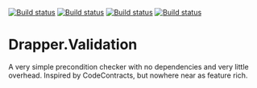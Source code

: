 [![Build status](https://ci.appveyor.com/api/projects/status/477fd7xqvyl9avdr?svg=true)](https://ci.appveyor.com/project/sextondjc/drapper-validation)
[![Build status](https://travis-ci.org/sextondjc/Drapper.Validation.svg?branch=master)](https://travis-ci.org/sextondjc/Drapper.Validation)
[![Build status](https://buildstats.info/nuget/drapper)](https://www.nuget.org/packages/Drapper.Validation/)
[![Build status](https://scan.coverity.com/projects/12022/badge.svg)](https://scan.coverity.com/projects/sextondjc-drapper-validation)

# Drapper.Validation
A very simple precondition checker with no dependencies and very little overhead. 
Inspired by CodeContracts, but nowhere near as feature rich. 
